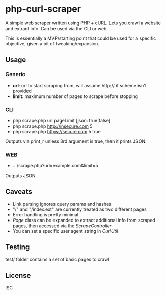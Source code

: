 # php-curl-scraper

A simple web scraper written using PHP + cURL. Lets you crawl a website and extract info. Can be used via the CLI or web.

This is essentially a MVP/starting point that could be used for a specific objective, given a bit of tweaking/expansion.

## Usage

### Generic

* **url**: url to start scraping from, will assume http:// if scheme isn't provided
* **limit**: maximum number of pages to scrape before stopping

### CLI

* php scrape.php url pageLimit [json: true|false]
* php scrape.php http://insecure.com 5
* php scrape.php https://secure.com 5 true

Outputs via print_r unless 3rd argument is true, then it prints JSON.

### WEB

* .../scrape.php?url=example.com&limit=5

Outputs JSON.

## Caveats

* Link parsing ignores query params and hashes
* "/" and "/index.ext" are currently treated as two different pages
* Error handling is pretty minimal
* *Page* class can be expanded to extract additional info from scraped pages, then accessed via the *ScrapeController*
* You can set a specific user agent string in *CurlUtil*

## Testing

test/ folder contains a set of basic pages to crawl

## License

ISC